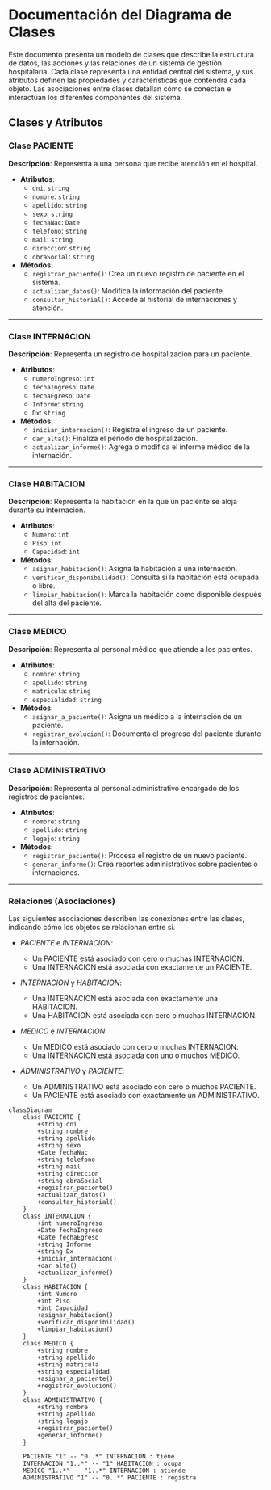 # Documentación del Diagrama de Clases

Este documento presenta un modelo de clases que describe la estructura de datos, las acciones y las relaciones de un sistema de gestión hospitalaria. Cada clase representa una entidad central del sistema, y sus atributos definen las propiedades y características que contendrá cada objeto. Las asociaciones entre clases detallan cómo se conectan e interactúan los diferentes componentes del sistema.

## Clases y Atributos

### **Clase PACIENTE**

**Descripción**: Representa a una persona que recibe atención en el hospital.

- **Atributos**:
  - `dni`: `string`
  - `nombre`: `string`
  - `apellido`: `string`
  - `sexo`: `string`
  - `fechaNac`: `Date`
  - `telefono`: `string`
  - `mail`: `string`
  - `direccion`: `string`
  - `obraSocial`: `string`
- **Métodos**:
  - `registrar_paciente()`: Crea un nuevo registro de paciente en el sistema.
  - `actualizar_datos()`: Modifica la información del paciente.
  - `consultar_historial()`: Accede al historial de internaciones y atención.

***

### **Clase INTERNACION**

**Descripción**: Representa un registro de hospitalización para un paciente.

- **Atributos**:
  - `numeroIngreso`: `int`
  - `fechaIngreso`: `Date`
  - `fechaEgreso`: `Date`
  - `Informe`: `string`
  - `Dx`: `string`
- **Métodos**:
  - `iniciar_internacion()`: Registra el ingreso de un paciente.
  - `dar_alta()`: Finaliza el período de hospitalización.
  - `actualizar_informe()`: Agrega o modifica el informe médico de la internación.

***

### **Clase HABITACION**

**Descripción**: Representa la habitación en la que un paciente se aloja durante su internación.

- **Atributos**:
  - `Numero`: `int`
  - `Piso`: `int`
  - `Capacidad`: `int`
- **Métodos**:
  - `asignar_habitacion()`: Asigna la habitación a una internación.
  - `verificar_disponibilidad()`: Consulta si la habitación está ocupada o libre.
  - `limpiar_habitacion()`: Marca la habitación como disponible después del alta del paciente.

***

### **Clase MEDICO**

**Descripción**: Representa al personal médico que atiende a los pacientes.

- **Atributos**:
  - `nombre`: `string`
  - `apellido`: `string`
  - `matricula`: `string`
  - `especialidad`: `string`
- **Métodos**:
  - `asignar_a_paciente()`: Asigna un médico a la internación de un paciente.
  - `registrar_evolucion()`: Documenta el progreso del paciente durante la internación.

***

### **Clase ADMINISTRATIVO**

**Descripción**: Representa al personal administrativo encargado de los registros de pacientes.

- **Atributos**:
  - `nombre`: `string`
  - `apellido`: `string`
  - `legajo`: `string`
- **Métodos**:
  - `registrar_paciente()`: Procesa el registro de un nuevo paciente.
  - `generar_informe()`: Crea reportes administrativos sobre pacientes o internaciones.

***
### Relaciones (Asociaciones)

Las siguientes asociaciones describen las conexiones entre las clases, indicando cómo los objetos se relacionan entre sí.

- *PACIENTE* e *INTERNACION*:
  - Un PACIENTE está asociado con cero o muchas INTERNACION.
  - Una INTERNACION está asociada con exactamente un PACIENTE.

- *INTERNACION* y *HABITACION*:
  - Una INTERNACION está asociada con exactamente una HABITACION.
  - Una HABITACION está asociada con cero o muchas INTERNACION.

- *MEDICO* e *INTERNACION*:
  - Un MEDICO está asociado con cero o muchas INTERNACION.
  - Una INTERNACION está asociada con uno o muchos MEDICO.

- *ADMINISTRATIVO* y *PACIENTE*:
  - Un ADMINISTRATIVO está asociado con cero o muchos PACIENTE.
  - Un PACIENTE está asociado con exactamente un ADMINISTRATIVO.


```mermaid
classDiagram
    class PACIENTE {
        +string dni
        +string nombre
        +string apellido
        +string sexo
        +Date fechaNac
        +string telefono
        +string mail
        +string direccion
        +string obraSocial
        +registrar_paciente()
        +actualizar_datos()
        +consultar_historial()
    }
    class INTERNACION {
        +int numeroIngreso
        +Date fechaIngreso
        +Date fechaEgreso
        +string Informe
        +string Dx
        +iniciar_internacion()
        +dar_alta()
        +actualizar_informe()
    }
    class HABITACION {
        +int Numero
        +int Piso
        +int Capacidad
        +asignar_habitacion()
        +verificar_disponibilidad()
        +limpiar_habitacion()
    }
    class MEDICO {
        +string nombre
        +string apellido
        +string matricula
        +string especialidad
        +asignar_a_paciente()
        +registrar_evolucion()
    }
    class ADMINISTRATIVO {
        +string nombre
        +string apellido
        +string legajo
        +registrar_paciente()
        +generar_informe()
    }

    PACIENTE "1" -- "0..*" INTERNACION : tiene
    INTERNACION "1..*" -- "1" HABITACION : ocupa
    MEDICO "1..*" -- "1..*" INTERNACION : atiende
    ADMINISTRATIVO "1" -- "0..*" PACIENTE : registra
```
